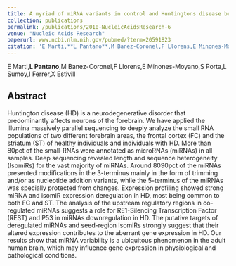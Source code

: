 ```yaml
---
title: A myriad of miRNA variants in control and Huntingtons disease brain regions detected by massively parallel sequencing
collection: publications
permalink: /publications/2010-NucleicAcidsResearch-6
venue: "Nucleic Acids Research"
paperurl: www.ncbi.nlm.nih.gov/pubmed/?term=20591823
citation: 'E Marti,**L Pantano**,M Banez-Coronel,F Llorens,E Minones-Moyano,S Porta,L Sumoy,I Ferrer,X Estivill (2010) A myriad of miRNA variants in control and Huntingtons disease brain regions detected by massively parallel sequencing <i>Nucleic Acids Research</i>'
---
```


E Marti,**L Pantano**,M Banez-Coronel,F Llorens,E Minones-Moyano,S Porta,L Sumoy,I Ferrer,X Estivill
## Abstract
Huntington disease (HD) is a neurodegenerative disorder that predominantly affects neurons of the forebrain. We have applied the Illumina massively parallel sequencing to deeply analyze the small RNA populations of two different forebrain areas, the frontal cortex (FC) and the striatum (ST) of healthy individuals and individuals with HD. More than 80pct of the small-RNAs were annotated as microRNAs (miRNAs) in all samples. Deep sequencing revealed length and sequence heterogeneity (IsomiRs) for the vast majority of miRNAs. Around 8090pct of the miRNAs presented modifications in the 3-terminus mainly in the form of trimming and/or as nucleotide addition variants, while the 5-terminus of the miRNAs was specially protected from changes. Expression profiling showed strong miRNA and isomiR expression deregulation in HD, most being common to both FC and ST. The analysis of the upstream regulatory regions in co-regulated miRNAs suggests a role for RE1-Silencing Transcription Factor (REST) and P53 in miRNAs downregulation in HD. The putative targets of deregulated miRNAs and seed-region IsomiRs strongly suggest that their altered expression contributes to the aberrant gene expression in HD. Our results show that miRNA variability is a ubiquitous phenomenon in the adult human brain, which may influence gene expression in physiological and pathological conditions.
